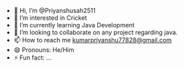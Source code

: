 - 👋 Hi, I’m @Priyanshusah2511
- 👀 I’m interested in Cricket
- 🌱 I’m currently learning Java Development
- 💞️ I’m looking to collaborate on any project regarding java.
- 📫 How to reach me kumarpriyanshu77828@gmail.com
- 😄 Pronouns: He/Him
- ⚡ Fun fact: ...

<!---
Priyanshusah2511/Priyanshusah2511 is a ✨ special ✨ repository because its `README.md` (this file) appears on your GitHub profile.
You can click the Preview link to take a look at your changes.
--->
